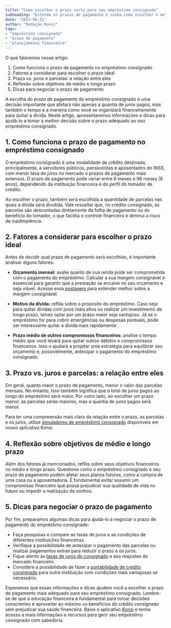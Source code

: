 ```yaml
---
title: "Como escolher o prazo certo para seu empréstimo consignado"
subheading: "Entenda os prazos de pagamento e saiba como escolher o melhor para a sua situação financeira"
date: "2023-06-21"
author: "Redação Konsi"
tags:
- "empréstimo consignado"
- "prazo de pagamento"
- "planejamento financeiro"
---
```


O que falaremos nesse artigo:

1. Como funciona o prazo de pagamento no empréstimo consignado
2. Fatores a considerar para escolher o prazo ideal
3. Prazo vs. juros e parcelas: a relação entre eles
4. Reflexão sobre objetivos de médio e longo prazo
5. Dicas para negociar o prazo de pagamento

A escolha do prazo de pagamento do empréstimo consignado é uma decisão importante que afetará não apenas a quantia de juros pagos, mas também o tempo e a maneira como você se organizará financeiramente para quitar a dívida. Neste artigo, apresentaremos informações e dicas para ajudá-lo a tomar a melhor decisão sobre o prazo adequado ao seu empréstimo consignado.

## 1. Como funciona o prazo de pagamento no empréstimo consignado

O empréstimo consignado é uma modalidade de crédito destinada, principalmente, a servidores públicos, pensionistas e aposentados do INSS, com menor taxa de juros no mercado e prazos de pagamento mais extensos. O prazo de pagamento pode variar entre 6 meses e 96 meses (8 anos), dependendo da instituição financeira e do perfil do tomador de crédito.

Ao escolher o prazo, também será escolhida a quantidade de parcelas nas quais a dívida será dividida. Vale ressaltar que, no crédito consignado, as parcelas são descontadas diretamente da folha de pagamento ou do benefício do tomador, o que facilita o controle financeiro e diminui o risco de inadimplência.

## 2. Fatores a considerar para escolher o prazo ideal

Antes de decidir qual prazo de pagamento será escolhido, é importante analisar alguns fatores:

* **Orçamento mensal:** avalie quanto de sua renda pode ser comprometida com o pagamento do empréstimo. Calcular a sua margem consignável é essencial para garantir que a prestação se encaixe no seu orçamento e seja viável. Acesse essa [postagem](https://konsi.com.br/postagens/entendendo-a-margem-consignvel-como-planejar-seu-crdito-consignado) para entender melhor sobre a margem consignável.

* **Motivo da dívida:** reflita sobre o propósito do empréstimo. Caso seja para quitar dívidas com juros mais altos ou realizar um investimento de longo prazo, talvez optar por um prazo maior seja vantajoso. Já se o empréstimo for para cobrir emergências ou despesas pontuais, pode ser interessante quitar a dívida mais rapidamente.

* **Prazo médio de outros compromissos financeiros:** analise o tempo médio que você levará para quitar outros débitos e compromissos financeiros. Isso o ajudará a projetar uma estratégia para equilibrar seu orçamento e, possivelmente, antecipar o pagamento do empréstimo consignado.

## 3. Prazo vs. juros e parcelas: a relação entre eles

Em geral, quanto maior o prazo de pagamento, menor o valor das parcelas mensais. No entanto, isso também significa que o total de juros pagos ao longo do empréstimo será maior. Por outro lado, ao escolher um prazo menor, as parcelas serão maiores, mas a quantia de juros pagos será menor.

Para ter uma compreensão mais clara da relação entre o prazo, as parcelas e os juros, utilize [simuladores de empréstimo consignado](https://konsi.com.br/postagens/simulacao-emprestimo-consignado) disponíveis em nosso aplicativo Konsi.

## 4. Reflexão sobre objetivos de médio e longo prazo

Além dos fatores já mencionados, reflita sobre seus objetivos financeiros no médio e longo prazo. Questione como o empréstimo consignado e seu prazo de pagamento podem afetar seus planos futuros, como a compra de uma casa ou a aposentadoria. É fundamental evitar assumir um compromisso financeiro que possa prejudicar sua qualidade de vida no futuro ou impedir a realização de sonhos.

## 5. Dicas para negociar o prazo de pagamento

Por fim, preparamos algumas dicas para ajudá-lo a negociar o prazo de pagamento do empréstimo consignado:

* Faça pesquisas e compare as taxas de juros e as condições de diferentes instituições financeiras.
* Verifique a possibilidade de antecipar o pagamento das parcelas ou realizar pagamentos extras para reduzir o prazo e os juros.
* Fique atento às [taxas de juros do consignado](https://konsi.com.br/postagens/taxa-de-juros-consignado-baixou) e aos reajustes do mercado financeiro.
* Considere a possibilidade de fazer a [portabilidade de crédito consignado](https://konsi.com.br/postagens/como-fazer-a-portabilidade-de-crdito-consignado-passo-a-passo) para outra instituição com condições mais vantajosas se necessário.

Esperamos que essas informações e dicas ajudem você a escolher o prazo de pagamento mais adequado para seu empréstimo consignado. Lembre-se de que a educação financeira é fundamental para tomar decisões conscientes e aproveitar ao máximo os benefícios do crédito consignado sem prejudicar sua saúde financeira. Baixe o aplicativo [Konsi](https://konsi.com.br/) e tenha acesso a mais informações e recursos para gerir seu empréstimo consignado com sabedoria.